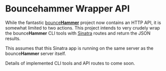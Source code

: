 # Bouncehammer Wrapper API

While the fantastic [bounce**Hammer**](http://bouncehammer.jp/) project now contains an HTTP API, it is somewhat limited to two actions. This project intends to very crudely wrap the bounce**Hammer** CLI tools with [Sinatra](http://www.sinatrarb.com/) routes and return the JSON results.

This assumes that this Sinatra app is running on the same server as the bounce**Hammer** server itself.

Details of implemented CLI tools and API routes to come soon.
